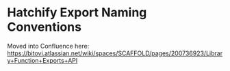 # Hatchify Export Naming Conventions

Moved into Confluence here: https://bitovi.atlassian.net/wiki/spaces/SCAFFOLD/pages/200736923/Library+Function+Exports+API
